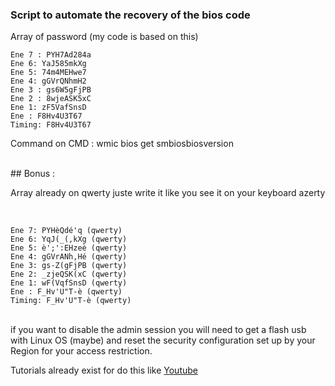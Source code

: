 ### Script to automate the recovery of the bios code

<p> Array of password (my code is based on this) </h1>
<br>

  ```
Ene 7 : PYH7Ad284a
Ene 6: YaJ585mkXg
Ene 5: 74m4MEHwe7
Ene 4: gGVrQNhmH2
Ene 3 : gs6W5gFjPB
Ene 2 : 8wjeASK5xC
Ene 1: zF5VafSnsD
Ene : F8Hv4U3T67 
Timing: F8Hv4U3T67
  ```
  
<p> Command on CMD : wmic bios get smbiosbiosversion </p>
<br>
## Bonus :
<br>
<p>Array already on qwerty juste write it like you see it on your keyboard azerty </p>
<br>

```
Ene 7: PYHèQdé'q (qwerty) 
Ene 6: YqJ(_(,kXg (qwerty) 
Ene 5: è';':EHzeè (qwerty) 
Ene 4: gGVrANh,Hé (qwerty) 
Ene 3: gs-Z(gFjPB (qwerty) 
Ene 2: _zjeQSK(xC (qwerty) 
Ene 1: wF(VqfSnsD (qwerty) 
Ene : F_Hv'U"T-è (qwerty) 
Timing: F_Hv'U"T-è (qwerty)
```
<br>
if you want to disable the admin session you will need to get a flash usb with Linux OS (maybe) and reset the security configuration set up by your Region for your access restriction.

Tutorials already exist for do this like [Youtube](https://www.youtube.com/watch?v=56Dnxj-dt24&t=46s) 
